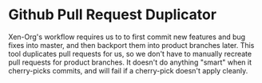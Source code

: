 Github Pull Request Duplicator
==============================

Xen-Org's workflow requires us to to first commit new features and bug fixes
into master, and then backport them into product branches later. This tool
duplicates pull requests for us, so we don't have to manually recreate pull
requests for product branches. It doesn't do anything "smart" when it
cherry-picks commits, and will fail if a cherry-pick doesn't apply cleanly.

